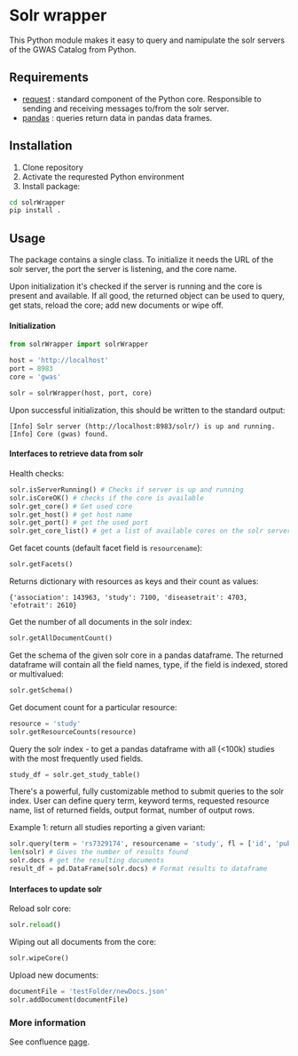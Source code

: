 # Solr wrapper

This Python module makes it easy to query and namipulate the solr servers of the GWAS Catalog from Python. 

## Requirements

* [request](https://requests.kennethreitz.org/en/master/) : standard component of the Python core. Responsible to sending and 
receiving messages to/from the solr server.
* [pandas](https://pandas.pydata.org) : queries return data in pandas data frames.

## Installation

1. Clone repository
2. Activate the requrested Python environment
3. Install package:

```bash
cd solrWrapper
pip install .
```

## Usage

The package contains a single class. To initialize it needs the URL of the solr server, the port the server is listening, and the core name.

Upon initialization it's checked if the server is running and the core is present and available. If all good, the returned object can be used to query, get stats, reload the core; add new documents or wipe off.

#### Initialization


```python
from solrWrapper import solrWrapper

host = 'http://localhost'
port = 8983
core = 'gwas'

solr = solrWrapper(host, port, core)
```

Upon successful initialization, this should be written to the standard output:

```
[Info] Solr server (http://localhost:8983/solr/) is up and running.
[Info] Core (gwas) found.
```

#### Interfaces to retrieve data from solr

Health checks:

```python
solr.isServerRunning() # Checks if server is up and running
solr.isCoreOK() # checks if the core is available
solr.get_core() # Get used core
solr.get_host() # get host name
solr.get_port() # get the used port
solr.get_core_list() # get a list of available cores on the solr server
```

Get facet counts (default facet field is `resourcename`):

```python
solr.getFacets()
```

Returns dictionary with resources as keys and their count as values:

```
{'association': 143963, 'study': 7100, 'diseasetrait': 4703, 'efotrait': 2610}
```

Get the number of all documents in the solr index:

```python
solr.getAllDocumentCount()
```

Get the schema of the given solr core in a pandas dataframe. The returned dataframe will contain all the field names, type, if the field is indexed, stored or multivalued:

```python
solr.getSchema()
```

Get document count for a particular resource:

```python
resource = 'study'
solr.getResourceCounts(resource)
```

Query the solr index - to get a pandas dataframe with all (<100k) studies with the most frequently used fields.

```python
study_df = solr.get_study_table()
```

There's a powerful, fully customizable method to submit queries to the solr index. User can 
define query term, keyword terms, requested resource name, list of returned fields, output format, number of output rows.

Example 1: return all studies reporting a given variant:

```python
solr.query(term = 'rs7329174', resourcename = 'study', fl = ['id', 'pubmedId', 'accessionId'])
len(solr) # Gives the number of results found
solr.docs # get the resulting documents
result_df = pd.DataFrame(solr.docs) # Format results to dataframe
```

#### Interfaces to update solr

Reload solr core:

```python
solr.reload()
```

Wiping out all documents from the core:

```python
solr.wipeCore()
```

Upload new documents:

```python
documentFile = 'testFolder/newDocs.json'
solr.addDocument(documentFile)
```

### More information

See confluence [page](https://www.ebi.ac.uk/seqdb/confluence/display/GOCI/Solr+wrapper).






